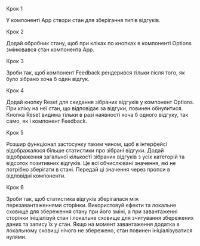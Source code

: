 Крок 1

У компоненті App створи стан для зберігання типів відгуків.

Крок 2

Додай обробник стану, щоб при кліках по кнопках в компоненті Options змінювався
стан компонента App.

Крок 3

Зроби так, щоб компонент Feedback рендерився тільки після того, як було зібрано
хоча б один відгук.

Крок 4

Додай кнопку Reset для скидання зібраних відгуків у компонент Options. При кліку
на неї стан, що відповідає за відгуки, повинен обнулитися. Кнопка Reset видима
тільки в разі наявності хоча б одного відгуку, так само, як і компонент
Feedback.

Крок 5

Розшир функціонал застосунку таким чином, щоб в інтерфейсі відображалося більше
статистики про зібрані відгуки. Додай відображення загальної кількості зібраних
відгуків з усіх категорій та відсоток позитивних відгуків. Це всі обчислювані
значення, які не потрібно зберігати в стані. Передай ці значення через пропси в
відповідні компоненти.

Крок 6

Зроби так, щоб статистика відгуків зберігалася між перезавантаженнями сторінки.
Використовуй ефекти та локальне сховище для збереження стану при його зміні, а
при завантаженні сторінки ініціалізуй стан і локальне сховище для зчитування
збережених даних та запису їх у стан. Якщо на момент завантаження додатка в
локальному сховищі нічого не збережено, стан повинен ініціалізуватися нулями.
